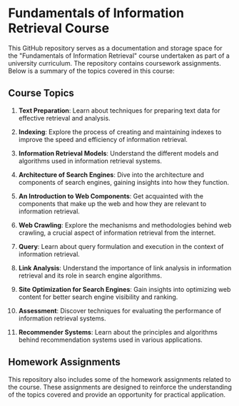 ﻿# Fundamentals of Information Retrieval Course

This GitHub repository serves as a documentation and storage space for the "Fundamentals of Information Retrieval" course undertaken as part of a university curriculum. The repository contains coursework assignments. Below is a summary of the topics covered in this course:

## Course Topics

1. **Text Preparation**: Learn about techniques for preparing text data for effective retrieval and analysis.

3. **Indexing**: Explore the process of creating and maintaining indexes to improve the speed and efficiency of information retrieval.

4. **Information Retrieval Models**: Understand the different models and algorithms used in information retrieval systems.

5. **Architecture of Search Engines**: Dive into the architecture and components of search engines, gaining insights into how they function.

6. **An Introduction to Web Components**: Get acquainted with the components that make up the web and how they are relevant to information retrieval.

7. **Web Crawling**: Explore the mechanisms and methodologies behind web crawling, a crucial aspect of information retrieval from the internet.

8. **Query**: Learn about query formulation and execution in the context of information retrieval.

9. **Link Analysis**: Understand the importance of link analysis in information retrieval and its role in search engine algorithms.

10. **Site Optimization for Search Engines**: Gain insights into optimizing web content for better search engine visibility and ranking.

11. **Assessment**: Discover techniques for evaluating the performance of information retrieval systems.

12. **Recommender Systems**: Learn about the principles and algorithms behind recommendation systems used in various applications.

## Homework Assignments

This repository also includes some of the homework assignments related to the course. These assignments are designed to reinforce the understanding of the topics covered and provide an opportunity for practical application.
